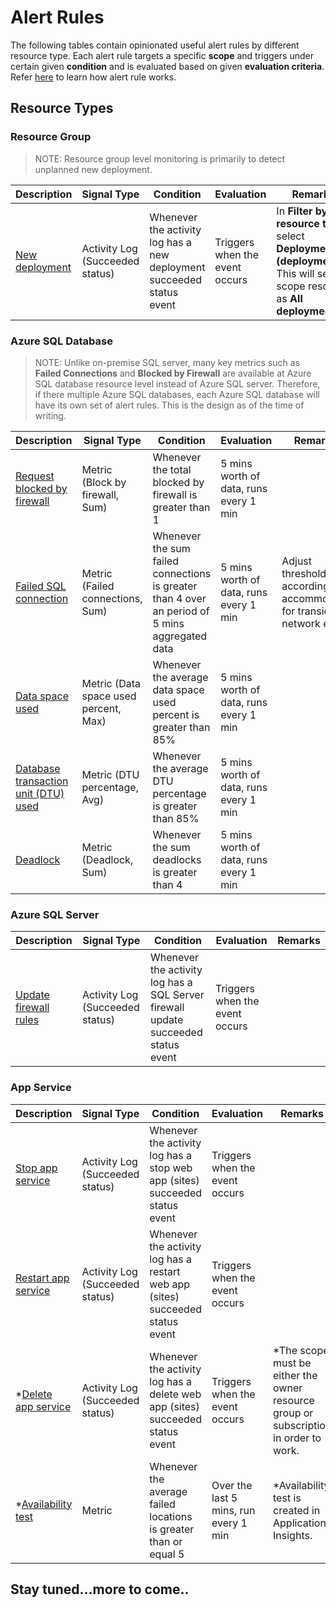 # Alert Rules
The following tables contain opinionated useful alert rules by different resource type. Each alert rule targets a specific **scope** and triggers under certain given **condition** and is evaluated based on given **evaluation criteria**. Refer [here](https://docs.microsoft.com/en-us/azure/azure-monitor/alerts/alerts-metric-overview) to learn how alert rule works.

## Resource Types

### Resource Group
> NOTE: Resource group level monitoring is primarily to detect unplanned new deployment.

| Description | Signal Type | Condition | Evaluation | Remarks |
| --- | --- | --- | --- | --- |
| [New deployment](./src/resource-group/new-deployment-alert.json) | Activity Log (Succeeded status) | Whenever the activity log has a new deployment succeeded status event | Triggers when the event occurs | In **Filter by resource type**, select **Deployment (deployments)**. This will set the scope resource as **All deployments**.


### Azure SQL Database
> NOTE: Unlike on-premise SQL server, many key metrics such as **Failed Connections** and **Blocked by Firewall** are available at Azure SQL database resource level instead of Azure SQL server. Therefore, if there multiple Azure SQL databases, each Azure SQL database will have its own set of alert rules. This is the design as of the time of writing.

| Description | Signal Type | Condition | Evaluation | Remarks |
| --- | --- | --- | --- | --- |
| [Request blocked by firewall](./src/sql-database/blocked-by-firewall-alert.json) | Metric (Block by firewall, Sum) | Whenever the total blocked by firewall is greater than 1  | 5 mins worth of data, runs every 1 min
| [Failed SQL connection](./src/sql-database/failed-connections-alert.json) | Metric (Failed connections, Sum) | Whenever the sum failed connections is greater than 4 over an period of 5 mins aggregated data | 5 mins worth of data, runs every 1 min | Adjust threshold accordingly to accommodate for transient network error
| [Data space used](./src/sql-database/data-space-used-alert.json) | Metric (Data space used percent, Max) | Whenever the average data space used percent is greater than 85% | 5 mins worth of data, runs every 1 min
| [Database transaction unit (DTU) used](./src/sql-database/dtu-percentage-used-alert.json) | Metric (DTU percentage, Avg) | Whenever the average DTU percentage is greater than 85% | 5 mins worth of data, runs every 1 min
| [Deadlock](./src/sql-database/dtu-percentage-used-alert.json) | Metric (Deadlock, Sum) | Whenever the sum deadlocks is greater than 4 | 5 mins worth of data, runs every 1 min


### Azure SQL Server
| Description | Signal Type | Condition | Evaluation | Remarks |
| --- | --- | --- | --- | --- |
| [Update firewall rules](./src/sql-server/update-firewall-rules-alert.json) | Activity Log (Succeeded status) | Whenever the activity log has a SQL Server firewall update succeeded status event | Triggers when the event occurs


### App Service
| Description | Signal Type | Condition | Evaluation | Remarks |
| --- | --- | --- | --- | --- |
| [Stop app service](./src/app-service/stop-app-service-alert.json) | Activity Log (Succeeded status) | Whenever the activity log has a stop web app (sites) succeeded status event | Triggers when the event occurs
| [Restart app service](./src/app-service/restart-app-service-alert.json) | Activity Log (Succeeded status) | Whenever the activity log has a restart web app (sites) succeeded status event | Triggers when the event occurs
| *[Delete app service](./src/app-service/delete-app-service-alert.json) | Activity Log (Succeeded status) | Whenever the activity log has a delete web app (sites) succeeded status event | Triggers when the event occurs | *The scope must be either the owner resource group or subscription in order to work.
| *[Availability test](https://docs.microsoft.com/en-us/azure/azure-monitor/app/monitor-web-app-availability) | Metric | Whenever the average failed locations is greater than or equal 5 | Over the last 5 mins, run every 1 min | *Availability test is created in Application Insights.


## Stay tuned...more to come..